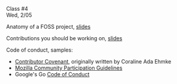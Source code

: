 <div class="lecture2">

<div class="column_date">
<p markdown="block">

Class #4 <br>
Wed, 2/05

</p>
</div>
<div class="column_materials">
<p markdown="block">

Anatomy of a FOSS project, [slides](slides/anatomy_project.html)

Contributions you should be working on, [slides](slides/contributions.html)

Code of conduct, samples:
- [Contributor Covenant](https://www.contributor-covenant.org/), originally written by
Coraline Ada Ehmke
- [Mozilla Community Participation Guidelines](https://www.mozilla.org/about/governance/policies/participation/)
- Google's Go [Code of Conduct](https://golang.org/conduct)   


</p>
</div>

<div class="column_assign">
<p markdown="block">



</p>
</div>

</div>
